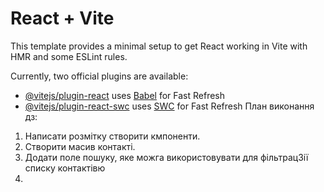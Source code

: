 # React + Vite

This template provides a minimal setup to get React working in Vite with HMR and some ESLint rules.

Currently, two official plugins are available:

- [@vitejs/plugin-react](https://github.com/vitejs/vite-plugin-react/blob/main/packages/plugin-react/README.md) uses [Babel](https://babeljs.io/) for Fast Refresh
- [@vitejs/plugin-react-swc](https://github.com/vitejs/vite-plugin-react-swc) uses [SWC](https://swc.rs/) for Fast Refresh
  План виконання дз:

1. Написати розмітку створити кмпоненти.
2. Створити масив контакті.
3. Додати поле пошуку, яке можга використовувати для фільтрац3ії списку контактівю
4.
